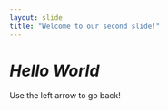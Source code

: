 ```yaml
---
layout: slide
title: "Welcome to our second slide!"
---
```

# ***Hello World***
Use the left arrow to go back!
